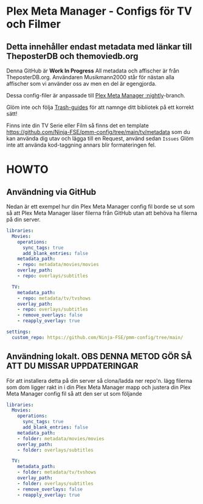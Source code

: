 # Plex Meta Manager - Configs för TV och Filmer
## Detta innehåller endast metadata med länkar till TheposterDB och themoviedb.org

Denna GitHub är **Work In Progress** All metadata och affischer är från TheposterDB.org. Användaren Musikmann2000 står för nästan alla affischer som vi använder oss av men en del är egengjorda.

Dessa config-filer är anpassade till [Plex Meta Manager :nightly](https://metamanager.wiki/en/latest/index.html)-branch.

Glöm inte och följa [Trash-guides](https://trash-guides.info/) för att namnge ditt bibliotek på ett korrekt sätt!


Finns inte din TV Serie eller Film så finns det en template https://github.com/Ninja-FSE/pmm-config/tree/main/tv/metadata som du kan använda dig utav och lägga till en Request, använd sedan ```Issues```
Glöm inte att använda kod-taggning annars blir formateringen fel.

# HOWTO
## Användning via GitHub
Nedan är ett exempel hur din Plex Meta Manager config fil borde se ut som så att Plex Meta Manager läser filerna från GitHub utan att behöva ha filerna på din server.

```yaml
libraries:
  Movies:
    operations:
      sync_tags: true
      add_blank_entries: false
    metadata_path:
    - repo: metadata/movies/movies
    overlay_path:
    - repo: overlays/subtitles

  TV:
    metadata_path:
    - repo: metadata/tv/tvshows
    overlay_path:
    - repo: overlays/subtitles
    - remove_overlays: false
    - reapply_overlay: true

settings:
  custom_repo: https://github.com/Ninja-FSE/pmm-config/tree/main/
 ```

## Användning lokalt. OBS DENNA METOD GÖR SÅ ATT DU MISSAR UPPDATERINGAR
För att installera detta på din server så clona/ladda ner repo'n. lägg filerna som dom ligger rakt in i din Plex Meta Manager mapp och justera din Plex Meta Manager config fil så att den ser ut som följande

```yaml
libraries:
  Movies:
    operations:
      sync_tags: true
      add_blank_entries: false
    metadata_path:
    - folder: metadata/movies/movies
    overlay_path:
    - folder: overlays/subtitles

  TV:
    metadata_path:
    - folder: metadata/tv/tvshows
    overlay_path:
    - folder: overlays/subtitles
    - remove_overlays: false
    - reapply_overlay: true
 ```
